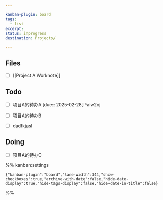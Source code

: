 ```yaml
---

kanban-plugin: board
tags:
  - list
excerpt: 
status: inprogress
destination: Projects/

---
```


## Files

- [ ] [[Project A Worknote]]


## Todo

- [ ] 项目A的待办A [due:: 2025-02-28] ^aiw2oj
- [ ] 项目A的待办B
- [ ] dadfkjasl


## Doing

- [ ] 项目A的待办C




%% kanban:settings
```
{"kanban-plugin":"board","lane-width":344,"show-checkboxes":true,"archive-with-date":false,"hide-date-display":true,"hide-tags-display":false,"hide-date-in-title":false}
```
%%